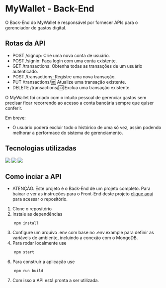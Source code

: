 # MyWallet - Back-End

O Back-End do MyWallet é responsável por fornecer APIs para o gerenciador de gastos digital.

## Rotas da API
- POST /signup: Crie uma nova conta de usuário.
- POST /signin: Faça login com uma conta existente.
- GET /transactions: Obtenha todas as transações de um usuário autenticado.
- POST /transactions: Registre uma nova transação.
- PUT /transactions/:id: Atualize uma transação existente.
- DELETE /transactions/:id: Exclua uma transação existente.

O MyWallet foi criado com o intuito pessoal de gerenciar gastos sem precisar ficar recorrendo ao acesso a conta bancária sempre que quiser conferir.

Em breve:
- O usuário poderá excluir todo o histórico de uma só vez, assim podendo melhorar a performace do sistema de gerenciamento.

## Tecnologias utilizadas

  <img src="https://img.shields.io/badge/Node%20js-339933?style=for-the-badge&logo=nodedotjs&logoColor=white"/>
  <img src="https://img.shields.io/badge/Express%20js-000000?style=for-the-badge&logo=express&logoColor=white"/>
  <img src="https://img.shields.io/badge/MongoDB-4EA94B?style=for-the-badge&logo=mongodb&logoColor=white"/>
  
## Como inciar a API

- ATENÇÂO. Este projeto é o Back-End de um projeto completo. Para baixar e ver as instruções para o Front-End deste projeto [clique aqui](https://github.com/Matheus-Rodrigues-EC/MyWallet-React) para acessar o repositório.

1. Clone o repositório
2. Instale as dependências

``` shell
    npm install
```
3. Configure um arquivo .env com base no .env.example para definir as variáveis de ambiente, incluindo a conexão com o MongoDB.
4. Para rodar localmente use
```bash
    npm start
```

6. Para construir a aplicação use
```bash
    npm run build
```
7. Com isso a API está pronta a ser utilizada.
